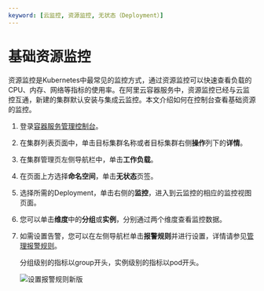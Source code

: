 ```yaml
---
keyword: [云监控, 资源监控, 无状态（Deployment）]
---
```


# 基础资源监控

资源监控是Kubernetes中最常见的监控方式，通过资源监控可以快速查看负载的CPU、内存、网络等指标的使用率。在阿里云容器服务中，资源监控已经与云监控互通，新建的集群默认安装与集成云监控。本文介绍如何在控制台查看基础资源的监控。

1.  登录[容器服务管理控制台](https://cs.console.aliyun.com)。

2.  在集群列表页面中，单击目标集群名称或者目标集群右侧**操作**列下的**详情**。

3.  在集群管理页左侧导航栏中，单击**工作负载**。

4.  在页面上方选择**命名空间**，单击**无状态**页签。

5.  选择所需的Deployment，单击右侧的**监控**，进入到云监控的相应的监控视图页面。

6.  您可以单击**维度**中的**分组**或**实例**，分别通过两个维度查看监控数据。

7.  如需设置告警，您可以在左侧导航栏单击**报警规则**并进行设置，详情请参见[管理报警规则](/intl.zh-CN/应用分组/管理报警规则.md)。

    分组级别的指标以group开头，实例级别的指标以pod开头。

    ![设置报警规则新版](https://static-aliyun-doc.oss-cn-hangzhou.aliyuncs.com/assets/img/zh-CN/3985659951/p143914.png)


